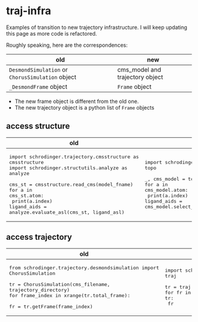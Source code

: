 # traj-infra
Examples of transition to new trajectory infrastructure. 
I will keep updating this page as more code is refactored.

Roughly speaking, here are the correspondences:

old | new 
--- | --- 
`DesmondSimulation` or `ChorusSimulation` object | cms_model and trajectory object
`_DesmondFrame` object | `Frame` object

* The new frame object is different from the old one. 
* The new trajectory object is a python list of `Frame` objects


## access structure
| old | new 
| --- | --- 
| <pre>import schrodinger.trajectory.cmsstructure as cmsstructure<br>import schrodinger.structutils.analyze as analyze<br><br>cms_st = cmsstructure.read_cms(model_fname) <br>for a in cms_st.atom:<br>    print(a.index)<br>ligand_aids = analyze.evaluate_asl(cms_st, ligand_asl) </pre> | <pre>import schrodinger.application.desmond.packages.topo as topo<br><br>_, cms_model = topo.read_cms(model_fname) <br>for a in cms_model.atom:<br>    print(a.index)<br>ligand_aids = cms_model.select_atom(ligand_asl)</pre>
 
## access trajectory 

|old | new
| --- | --- 
|<pre>from schrodinger.trajectory.desmondsimulation import ChorusSimulation<br><br>tr = ChorusSimulation(cms_filename, trajectory_directory)<br>for frame_index in xrange(tr.total_frame):<br>    fr = tr.getFrame(frame_index) </pre> | <pre>import schrodinger.application.desmond.packages.traj as traj<br><br>tr = traj.read_traj(trajectory_directory)<br>for fr in tr:<br>    fr </pre>


